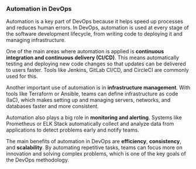 ### Automation in DevOps

Automation is a key part of DevOps because it helps speed up processes and reduces human errors. In DevOps, automation is used at every stage of the software development lifecycle, from writing code to deploying it and managing infrastructure.

One of the main areas where automation is applied is **continuous integration and continuous delivery (CI/CD)**. This means automatically testing and deploying new code changes so that updates can be delivered to users faster. Tools like Jenkins, GitLab CI/CD, and CircleCI are commonly used for this.

Another important use of automation is in **infrastructure management**. With tools like Terraform or Ansible, teams can define infrastructure as code (IaC), which makes setting up and managing servers, networks, and databases faster and more consistent.

Automation also plays a big role in **monitoring and alerting**. Systems like Prometheus or ELK Stack automatically collect and analyze data from applications to detect problems early and notify teams.

The main benefits of automation in DevOps are **efficiency**, **consistency**, and **scalability**. By automating repetitive tasks, teams can focus more on innovation and solving complex problems, which is one of the key goals of the DevOps methodology.